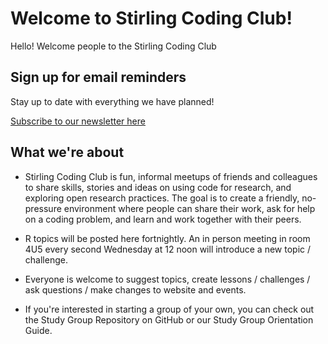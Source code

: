 

# Welcome to Stirling Coding Club!

Hello! Welcome people to the Stirling Coding Club

## Sign up for email reminders

Stay up to date with everything we have planned!

[Subscribe to our newsletter here](http://eepurl.com/gCYZGP)

## What we're about

*	Stirling Coding Club is fun, informal meetups of friends and colleagues to share skills, stories and ideas on using code for research, and exploring open research practices. The goal is to create a friendly, no-pressure environment where people can share their work, ask for help on a coding problem, and learn and work together with their peers.

*	R topics will be posted here fortnightly. An in person meeting in room 4U5 every second Wednesday at 12 noon will introduce a new topic / challenge.

*	Everyone is welcome to suggest topics, create lessons / challenges / ask questions / make changes to website and events.

*	If you're interested in starting a group of your own, you can check out the Study Group Repository on GitHub or our Study Group Orientation Guide.
